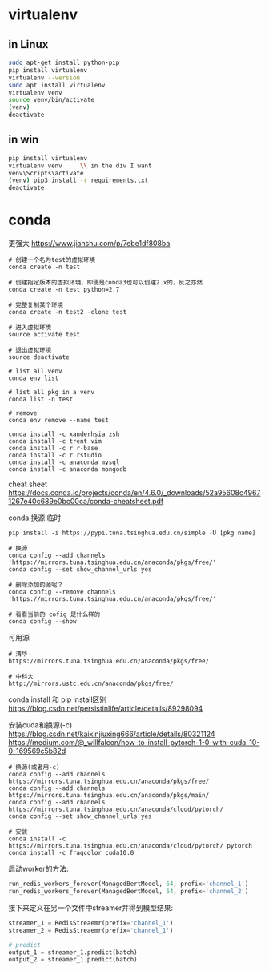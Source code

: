 # virtualenv
## in Linux
```bash
sudo apt-get install python-pip
pip install virtualenv
virtualenv --version
sudo apt install virtualenv
virtualenv venv
source venv/bin/activate
(venv)
deactivate
```

## in win
```bash
pip install virtualenv
virtualenv venv     \\ in the div I want 
venv\Scripts\activate
(venv) pip3 install -r requirements.txt
deactivate
```

# conda
更强大
https://www.jianshu.com/p/7ebe1df808ba
```
# 创建一个名为test的虚拟环境
conda create -n test

# 创建指定版本的虚拟环境，即便是conda3也可以创建2.x的，反之亦然
conda create -n test python=2.7

# 完整复制某个环境
conda create -n test2 -clone test

# 进入虚拟环境
source activate test

# 退出虚拟环境
source deactivate

# list all venv
conda env list

# list all pkg in a venv 
conda list -n test

# remove
conda env remove --name test
```

```杂七杂八
conda install -c xanderhsia zsh 
conda install -c trent vim
conda install -c r r-base
conda install -c r rstudio
conda install -c anaconda mysql
conda install -c anaconda mongodb
```
cheat sheet 
https://docs.conda.io/projects/conda/en/4.6.0/_downloads/52a95608c49671267e40c689e0bc00ca/conda-cheatsheet.pdf

conda 换源
临时
```
pip install -i https://pypi.tuna.tsinghua.edu.cn/simple -U [pkg name]
```
```
# 换源
conda config --add channels 'https://mirrors.tuna.tsinghua.edu.cn/anaconda/pkgs/free/'
conda config --set show_channel_urls yes

# 删除添加的源呢？
conda config --remove channels 'https://mirrors.tuna.tsinghua.edu.cn/anaconda/pkgs/free/' 

# 看看当前的 cofig 是什么样的
conda config --show
```
可用源
```
# 清华
https://mirrors.tuna.tsinghua.edu.cn/anaconda/pkgs/free/

# 中科大
http://mirrors.ustc.edu.cn/anaconda/pkgs/free/
```

conda install 和 pip install区别
https://blog.csdn.net/persistinlife/article/details/89298094

安装cuda和换源(-c)
https://blog.csdn.net/kaixinjiuxing666/article/details/80321124
https://medium.com/@_willfalcon/how-to-install-pytorch-1-0-with-cuda-10-0-169569c5b82d
```
# 换源(或者用-c)
conda config --add channels https://mirrors.tuna.tsinghua.edu.cn/anaconda/pkgs/free/
conda config --add channels https://mirrors.tuna.tsinghua.edu.cn/anaconda/pkgs/main/
conda config --add channels https://mirrors.tuna.tsinghua.edu.cn/anaconda/cloud/pytorch/
conda config --set show_channel_urls yes

# 安装
conda install -c https://mirrors.tuna.tsinghua.edu.cn/anaconda/cloud/pytorch/ pytorch
conda install -c fragcolor cuda10.0
```



启动worker的方法:  
    
```python
run_redis_workers_forever(ManagedBertModel, 64, prefix='channel_1')
run_redis_workers_forever(ManagedBertModel, 64, prefix='channel_2')
```

接下来定义在另一个文件中streamer并得到模型结果:  
    
```python
streamer_1 = RedisStreaemr(prefix='channel_1')
streamer_2 = RedisStreaemr(prefix='channel_1')

# predict
output_1 = streamer_1.predict(batch)
output_2 = streamer_1.predict(batch)
```
